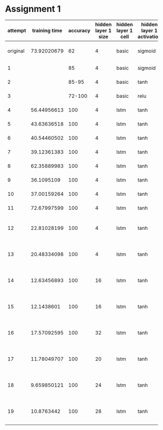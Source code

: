 # Assignment 1

| attempt  | training time | accuracy | hidden layer 1 size | hidden layer 1 cell | hidden layer 1 activation | weight init          | bias init | regularization | early stopping  | learning rate                                                                            | mini batch size   | training size | valid size |
|----------|---------------|----------|---------------------|---------------------|---------------------------|----------------------|-----------|----------------|-----------------|------------------------------------------------------------------------------------------|-------------------|---------------|------------|
| original | 73.92020679   | 62       | 4                   | basic               | sigmoid                   | random uniform       | zero      | N/A            | N/A             | 0.01                                                                                     | 1 (no mini batch) | 4000          | 0          |
| 1        |               | 85       | 4                   | basic               | sigmoid                   | xavier initlaization | zero      | N/A            | valid error < 1 | 0.01                                                                                     | 256               | 3000          | 1000       |
| 2        |               | 85-95    | 4                   | basic               | tanh                      | xavier initlaization | zero      | N/A            | valid error < 1 | 0.01                                                                                     | 256               | 3000          | 1000       |
| 3        |               | 72-100   | 4                   | basic               | relu                      | he initialization    | zero      | N/A            | valid error < 1 | 0.01                                                                                     | 256               | 3000          | 1000       |
| 4        | 56.44956613   | 100      | 4                   | lstm                | tanh                      | xavier initlaization | zero      | N/A            | valid error < 1 | 0.01                                                                                     | 16                | 3000          | 1000       |
| 5        | 43.63636518   | 100      | 4                   | lstm                | tanh                      | xavier initlaization | zero      | N/A            | valid error < 1 | 0.01                                                                                     | 32                | 3000          | 1000       |
| 6        | 40.54460502   | 100      | 4                   | lstm                | tanh                      | xavier initlaization | zero      | N/A            | valid error < 1 | 0.01                                                                                     | 64                | 3000          | 1000       |
| 7        | 39.12361383   | 100      | 4                   | lstm                | tanh                      | xavier initlaization | zero      | N/A            | valid error < 1 | 0.01                                                                                     | 128               | 3000          | 1000       |
| 8        | 62.35889983   | 100      | 4                   | lstm                | tanh                      | xavier initlaization | zero      | N/A            | valid error < 1 | 0.01                                                                                     | 256               | 3000          | 1000       |
| 9        | 36.1095109    | 100      | 4                   | lstm                | tanh                      | xavier initlaization | zero      | N/A            | valid error < 1 | 0.02                                                                                     | 256               | 3000          | 1000       |
| 10       | 37.00159264   | 100      | 4                   | lstm                | tanh                      | xavier initlaization | zero      | N/A            | valid error < 1 | 0.02                                                                                     | 500               | 3000          | 1000       |
| 11       | 72.67997599   | 100      | 4                   | lstm                | tanh                      | xavier initlaization | zero      | N/A            | valid error < 1 | 0.04                                                                                     | 500               | 3000          | 1000       |
| 12       | 22.81028199   | 100      | 4                   | lstm                | tanh                      | xavier initlaization | zero      | N/A            | valid error < 1 | decayed_lr = tf.train.exponential_decay(0.04, global_step, 100000, 0.99, staircase=True) | 500               | 3000          | 1000       |
| 13       | 20.48334098   | 100      | 4                   | lstm                | tanh                      | xavier initlaization | zero      | N/A            | valid error < 1 | decayed_lr = tf.train.exponential_decay(0.06, global_step, 100000, 0.99, staircase=True) | 500               | 3000          | 1000       |
| 14       | 12.63456893   | 100      | 16                  | lstm                | tanh                      | xavier initlaization | zero      | N/A            | valid error < 1 | decayed_lr = tf.train.exponential_decay(0.05, global_step, 100000, 0.99, staircase=True) | 500               | 3000          | 1000       |
| 15       | 12.1438601    | 100      | 16                  | lstm                | tanh                      | xavier initlaization | zero      | N/A            | valid error < 1 | decayed_lr = tf.train.exponential_decay(0.06, global_step, 100000, 0.99, staircase=True) | 500               | 3000          | 1000       |
| 16       | 17.57092595   | 100      | 32                  | lstm                | tanh                      | xavier initlaization | zero      | N/A            | valid error < 1 | decayed_lr = tf.train.exponential_decay(0.06, global_step, 100000, 0.99, staircase=True) | 500               | 3000          | 1000       |
| 17       | 11.78049707   | 100      | 20                  | lstm                | tanh                      | xavier initlaization | zero      | N/A            | valid error < 1 | decayed_lr = tf.train.exponential_decay(0.06, global_step, 100000, 0.99, staircase=True) | 500               | 3000          | 1000       |
| 18       | 9.659850121   | 100      | 24                  | lstm                | tanh                      | xavier initlaization | zero      | N/A            | valid error < 1 | decayed_lr = tf.train.exponential_decay(0.06, global_step, 100000, 0.99, staircase=True) | 500               | 3000          | 1000       |
| 19       | 10.8763442    | 100      | 28                  | lstm                | tanh                      | xavier initlaization | zero      | N/A            | valid error < 1 | decayed_lr = tf.train.exponential_decay(0.06, global_step, 100000, 0.99, staircase=True) | 500               | 3000          | 1000       |